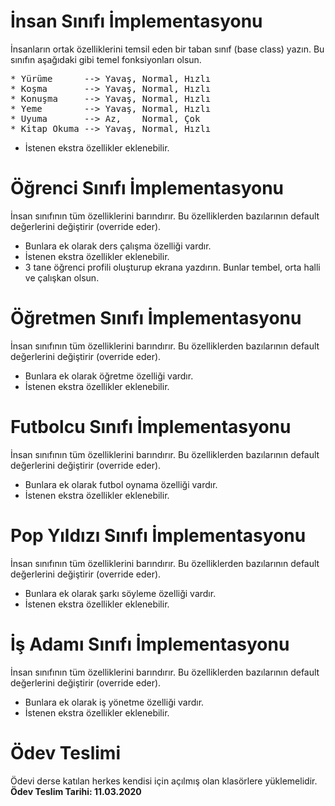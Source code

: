 # İnsan Sınıfı İmplementasyonu
İnsanların ortak özelliklerini temsil eden bir taban sınıf (base class) yazın. Bu sınıfın aşağıdaki gibi temel fonksiyonları olsun.
<pre>
* Yürüme      --> Yavaş, Normal, Hızlı
* Koşma       --> Yavaş, Normal, Hızlı
* Konuşma     --> Yavaş, Normal, Hızlı
* Yeme        --> Yavaş, Normal, Hızlı
* Uyuma       --> Az,    Normal, Çok
* Kitap Okuma --> Yavaş, Normal, Hızlı
</pre>
* İstenen ekstra özellikler eklenebilir.

# Öğrenci Sınıfı İmplementasyonu
İnsan sınıfının tüm özelliklerini barındırır. Bu özelliklerden bazılarının default değerlerini değiştirir (override eder).
* Bunlara ek olarak ders çalışma özelliği vardır.
* İstenen ekstra özellikler eklenebilir.
* 3 tane öğrenci profili oluşturup ekrana yazdırın. Bunlar tembel, orta halli ve çalışkan olsun.

# Öğretmen Sınıfı İmplementasyonu
İnsan sınıfının tüm özelliklerini barındırır. Bu özelliklerden bazılarının default değerlerini değiştirir (override eder).
* Bunlara ek olarak öğretme özelliği vardır.
* İstenen ekstra özellikler eklenebilir.

# Futbolcu Sınıfı İmplementasyonu
İnsan sınıfının tüm özelliklerini barındırır. Bu özelliklerden bazılarının default değerlerini değiştirir (override eder).
* Bunlara ek olarak futbol oynama özelliği vardır.
* İstenen ekstra özellikler eklenebilir.

# Pop Yıldızı Sınıfı İmplementasyonu
İnsan sınıfının tüm özelliklerini barındırır. Bu özelliklerden bazılarının default değerlerini değiştirir (override eder).
* Bunlara ek olarak şarkı söyleme özelliği vardır.
* İstenen ekstra özellikler eklenebilir.

# İş Adamı Sınıfı İmplementasyonu
İnsan sınıfının tüm özelliklerini barındırır. Bu özelliklerden bazılarının default değerlerini değiştirir (override eder).
* Bunlara ek olarak iş yönetme özelliği vardır.
* İstenen ekstra özellikler eklenebilir.

# Ödev Teslimi

Ödevi derse katılan herkes kendisi için açılmış olan klasörlere yüklemelidir. **Ödev Teslim Tarihi: 11.03.2020**
